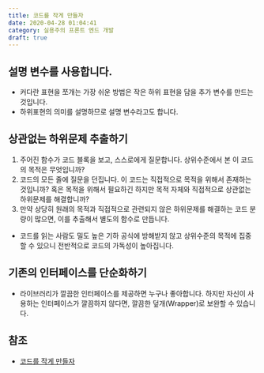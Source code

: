 ```yaml
---
title: 코드를 작게 만들자
date: 2020-04-28 01:04:41
category: 실용주의 프론트 엔드 개발
draft: true
---
```


## 설명 변수를 사용합니다.

- 커다란 표현을 쪼개는 가장 쉬운 방법은 작은 하위 표현을 담을 추가 변수를 만드는 것입니다.
- 하위표현의 의미를 설명하므로 설명 변수라고도 합니다.

## 상관없는 하위문제 추출하기

1. 주어진 함수가 코드 블록을 보고, 스스로에게 질문합니다. 상위수준에서 본 이 코드의 목적은 무엇입니까?
2. 코드의 모든 줄에 질문을 던집니다. 이 코드는 직접적으로 목적을 위해서 존재하는 것입니까? 혹은 목적을 위해서 필요하긴 하지만 목적 자체와 직접적으로 상관없는 하위문제를 해결합니까?
3. 만약 상당히 원래의 목적과 직접적으로 관련되지 않은 하위문제를 해결하는 코드 분량이 많으면, 이를 추출해서 별도의 함수로 만듭니다.

- 코드를 읽는 사람도 밀도 높은 기하 공식에 방해받지 않고 상위수준의 목적에 집중할 수 있으니 전반적으로 코드의 가독성이 높아집니다.

## 기존의 인터페이스를 단순화하기

- 라이브러리가 깔끔한 인터페이스를 제공하면 누구나 좋아합니다. 하지만 자신이 사용하는 인터페이스가 깔끔하지 않다면, 깔끔한 덮개(Wrapper)로 보완할 수 있습니다.

## 참조

- [코드를 작게 만들자](https://peter-cho.gitbook.io/book/3/3_4)
